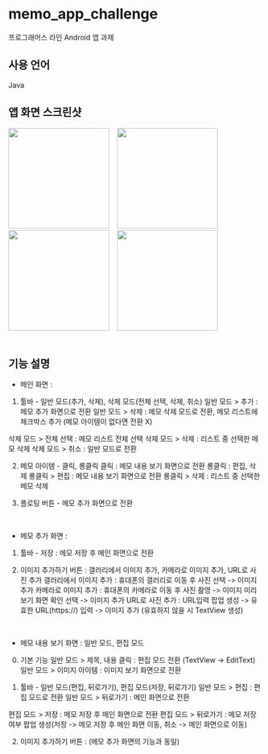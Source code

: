 # memo_app_challenge
프로그래머스 라인 Android 앱 과제

## 사용 언어
Java

## 앱 화면 스크린샷
<div>
<img width="200" src="https://user-images.githubusercontent.com/36183001/75092799-ca09ab80-55be-11ea-8c6a-be8ea0007b00.jpg">
  &nbsp;&nbsp;
<img width="200" src="https://user-images.githubusercontent.com/36183001/75092798-c9711500-55be-11ea-84ea-b8446aaa65d4.jpg">
  &nbsp;&nbsp;
<img width="200" src="https://user-images.githubusercontent.com/36183001/75092795-c83fe800-55be-11ea-9e34-3d37130e239d.jpg">
  &nbsp;&nbsp;
<img width="200" src="https://user-images.githubusercontent.com/36183001/75092783-b78f7200-55be-11ea-8e18-88228d13e896.jpg">
  &nbsp;&nbsp;
</div>
<br>

## 기능 설명
- 메인 화면 : 

1. 툴바 - 일반 모드(추가, 삭제), 삭제 모드(전체 선택, 삭제, 취소)
일반 모드 > 추가 : 메모 추가 화면으로 전환
일반 모드 > 삭제 : 메모 삭제 모드로 전환, 메모 리스트에 체크박스 추가 (메모 아이템이 없다면 전환 X)

삭제 모드 > 전체 선택 : 메모 리스트 전체 선택
삭제 모드 > 삭제 : 리스트 중 선택한 메모 삭제
삭제 모드 > 취소 : 일반 모드로 전환

2. 메모 아이템 - 클릭, 롱클릭
클릭 : 메모 내용 보기 화면으로 전환
롱클릭 : 편집, 삭제
롱클릭 > 편집 : 메모 내용 보기 화면으로 전환
롱클릭 > 삭제 : 리스트 중 선택한 메모 삭제

3. 플로팅 버튼 - 메모 추가 화면으로 전환
<br>

- 메모 추가 화면 : 
1. 툴바 - 저장 : 메모 저장 후 메인 화면으로 전환

2. 이미지 추가하기 버튼 : 갤러리에서 이미지 추가, 카메라로 이미지 추가, URL로 사진 추가
갤러리에서 이미지 추가 : 휴대폰의 갤러리로 이동 후 사진 선택 -> 이미지 추가
카메라로 이미지 추가 : 휴대폰의 카메라로 이동 후 사진 촬영 -> 이미지 미리보기 화면 확인 선택 -> 이미지 추가
URL로 사진 추가 : URL입력 팝업 생성 -> 유효한 URL(https://) 입력 -> 이미지 추가 (유효하지 않을 시 TextView 생성)
<br>

- 메모 내용 보기 화면 : 일반 모드, 편집 모드

0. 기본 기능
일반 모드 > 제목, 내용 클릭 : 편집 모드 전환 (TextView -> EditText)
일반 모드 > 이미지 아이템 : 이미지 보기 화면으로 전환

1. 툴바 - 일반 모드(편집, 뒤로가기), 편집 모드(저장, 뒤로가기)
일반 모드 > 편집 : 편집 모드로 전환
일반 모드 > 뒤로가기 : 메인 화면으로 전환

편집 모드 > 저장 : 메모 저장 후 메인 화면으로 전환
편집 모드 > 뒤로가기 : 메모 저장 여부 팝업 생성(저장 -> 메모 저장 후 메인 화면 이동, 취소 -> 메인 화면으로 이동)

2. 이미지 추가하기 버튼 : (메모 추가 화면의 기능과 동일)
